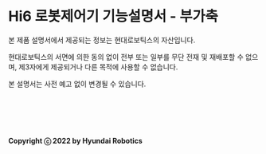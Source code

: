 ﻿# Hi6 로봇제어기 기능설명서 - 부가축


본 제품 설명서에서 제공되는 정보는 현대로보틱스의 자산입니다.

현대로보틱스의 서면에 의한 동의 없이 전부 또는 일부를 무단 전재 및 재배포할 수 없으며, 제3자에게 제공되거나 다른 목적에 사용할 수 없습니다.



본 설명서는 사전 예고 없이 변경될 수 있습니다.

<br>
<br>
<br>
<br>

**Copyright ⓒ 2022 by Hyundai Robotics**
